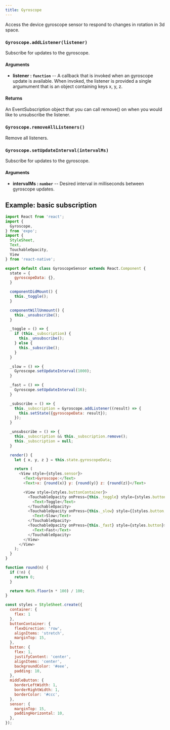 ```yaml
---
title: Gyroscope
---
```


Access the device gyroscope sensor to respond to changes in rotation in 3d space.

### `Gyroscope.addListener(listener)`

Subscribe for updates to the gyroscope.

#### Arguments

-   **listener : `function`** -- A callback that is invoked when an gyroscope update is available. When invoked, the listener is provided a single argumument that is an object containing keys x, y, z.

#### Returns

An EventSubscription object that you can call remove() on when you would like to unsubscribe the listener.

### `Gyroscope.removeAllListeners()`

Remove all listeners.

### `Gyroscope.setUpdateInterval(intervalMs)`

Subscribe for updates to the gyroscope.

#### Arguments

-   **intervalMs : `number`** -- Desired interval in milliseconds between gyroscope updates.

## Example: basic subscription

```javascript
import React from 'react';
import {
  Gyroscope,
} from 'expo';
import {
  StyleSheet,
  Text,
  TouchableOpacity,
  View
} from 'react-native';

export default class GyroscopeSensor extends React.Component {
  state = {
    gyroscopeData: {},
  }

  componentDidMount() {
    this._toggle();
  }

  componentWillUnmount() {
    this._unsubscribe();
  }

  _toggle = () => {
    if (this._subscription) {
      this._unsubscribe();
    } else {
      this._subscribe();
    }
  }

  _slow = () => {
    Gyroscope.setUpdateInterval(1000);
  }

  _fast = () => {
    Gyroscope.setUpdateInterval(16);
  }

  _subscribe = () => {
    this._subscription = Gyroscope.addListener((result) => {
      this.setState({gyroscopeData: result});
    });
  }

  _unsubscribe = () => {
    this._subscription && this._subscription.remove();
    this._subscription = null;
  }

  render() {
    let { x, y, z } = this.state.gyroscopeData;

    return (
      <View style={styles.sensor}>
        <Text>Gyroscope:</Text>
        <Text>x: {round(x)} y: {round(y)} z: {round(z)}</Text>

        <View style={styles.buttonContainer}>
          <TouchableOpacity onPress={this._toggle} style={styles.button}>
            <Text>Toggle</Text>
          </TouchableOpacity>
          <TouchableOpacity onPress={this._slow} style={[styles.button, styles.middleButton]}>
            <Text>Slow</Text>
          </TouchableOpacity>
          <TouchableOpacity onPress={this._fast} style={styles.button}>
            <Text>Fast</Text>
          </TouchableOpacity>
        </View>
      </View>
    );
  }
}

function round(n) {
  if (!n) {
    return 0;
  }

  return Math.floor(n * 100) / 100;
}

const styles = StyleSheet.create({
  container: {
    flex: 1
  },
  buttonContainer: {
    flexDirection: 'row',
    alignItems: 'stretch',
    marginTop: 15,
  },
  button: {
    flex: 1,
    justifyContent: 'center',
    alignItems: 'center',
    backgroundColor: '#eee',
    padding: 10,
  },
  middleButton: {
    borderLeftWidth: 1,
    borderRightWidth: 1,
    borderColor: '#ccc',
  },
  sensor: {
    marginTop: 15,
    paddingHorizontal: 10,
  },
});
```
